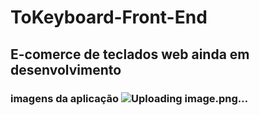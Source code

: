 # ToKeyboard-Front-End
 ## E-comerce de teclados web ainda em desenvolvimento 
### imagens da aplicação ![Uploading image.png…]()

